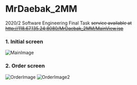 # MrDaebak_2MM

2020/2 Software Engineering Final Task
~~service available at http://118.67.135.24:8080/MrDaebak_2MM/MainView.jsp~~

### 1. Initial screen
![MainImage](https://user-images.githubusercontent.com/63439738/111036460-a2ec7900-8462-11eb-8c93-fb005b2e19df.png)


### 2. Order screen
![OrderImage](https://user-images.githubusercontent.com/63439738/111036436-7fc1c980-8462-11eb-8b8a-a18b9ab542a0.png)
![OrderImage2](https://user-images.githubusercontent.com/63439738/111036438-805a6000-8462-11eb-9091-1e21cf990855.png)

